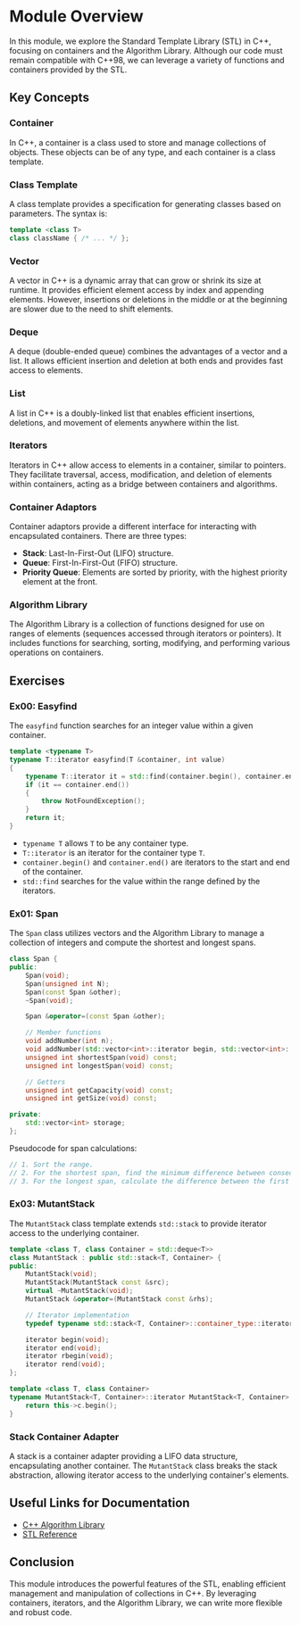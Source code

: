 # Module Overview

In this module, we explore the Standard Template Library (STL) in C++, focusing on containers and the Algorithm Library. Although our code must remain compatible with C++98, we can leverage a variety of functions and containers provided by the STL.

## Key Concepts

### Container
In C++, a container is a class used to store and manage collections of objects. These objects can be of any type, and each container is a class template.

### Class Template
A class template provides a specification for generating classes based on parameters. The syntax is:
```cpp
template <class T> 
class className { /* ... */ };
```

### Vector
A vector in C++ is a dynamic array that can grow or shrink its size at runtime. It provides efficient element access by index and appending elements. However, insertions or deletions in the middle or at the beginning are slower due to the need to shift elements.

### Deque
A deque (double-ended queue) combines the advantages of a vector and a list. It allows efficient insertion and deletion at both ends and provides fast access to elements.

### List
A list in C++ is a doubly-linked list that enables efficient insertions, deletions, and movement of elements anywhere within the list.

### Iterators
Iterators in C++ allow access to elements in a container, similar to pointers. They facilitate traversal, access, modification, and deletion of elements within containers, acting as a bridge between containers and algorithms.

### Container Adaptors
Container adaptors provide a different interface for interacting with encapsulated containers. There are three types:
- **Stack**: Last-In-First-Out (LIFO) structure.
- **Queue**: First-In-First-Out (FIFO) structure.
- **Priority Queue**: Elements are sorted by priority, with the highest priority element at the front.

### Algorithm Library
The Algorithm Library is a collection of functions designed for use on ranges of elements (sequences accessed through iterators or pointers). It includes functions for searching, sorting, modifying, and performing various operations on containers.

## Exercises

### Ex00: Easyfind

The `easyfind` function searches for an integer value within a given container.

```cpp
template <typename T>
typename T::iterator easyfind(T &container, int value)
{
    typename T::iterator it = std::find(container.begin(), container.end(), value);
    if (it == container.end())
    {
        throw NotFoundException();
    }
    return it;
}
```

- `typename T` allows `T` to be any container type.
- `T::iterator` is an iterator for the container type `T`.
- `container.begin()` and `container.end()` are iterators to the start and end of the container.
- `std::find` searches for the value within the range defined by the iterators.

### Ex01: Span

The `Span` class utilizes vectors and the Algorithm Library to manage a collection of integers and compute the shortest and longest spans.

```cpp
class Span {
public:
    Span(void);
    Span(unsigned int N);
    Span(const Span &other);
    ~Span(void);

    Span &operator=(const Span &other);

    // Member functions
    void addNumber(int n);
    void addNumber(std::vector<int>::iterator begin, std::vector<int>::iterator end);
    unsigned int shortestSpan(void) const;
    unsigned int longestSpan(void) const;

    // Getters
    unsigned int getCapacity(void) const;
    unsigned int getSize(void) const;

private:
    std::vector<int> storage;
};
```

Pseudocode for span calculations:
```cpp
// 1. Sort the range.
// 2. For the shortest span, find the minimum difference between consecutive elements.
// 3. For the longest span, calculate the difference between the first and last elements.
```

### Ex03: MutantStack

The `MutantStack` class template extends `std::stack` to provide iterator access to the underlying container.

```cpp
template <class T, class Container = std::deque<T>>
class MutantStack : public std::stack<T, Container> {
public:
    MutantStack(void);
    MutantStack(MutantStack const &src);
    virtual ~MutantStack(void);
    MutantStack &operator=(MutantStack const &rhs);

    // Iterator implementation
    typedef typename std::stack<T, Container>::container_type::iterator iterator;

    iterator begin(void);
    iterator end(void);
    iterator rbegin(void);
    iterator rend(void);
};

template <class T, class Container>
typename MutantStack<T, Container>::iterator MutantStack<T, Container>::begin() {
    return this->c.begin();
}
```

### Stack Container Adapter

A stack is a container adapter providing a LIFO data structure, encapsulating another container. The `MutantStack` class breaks the stack abstraction, allowing iterator access to the underlying container's elements.

## Useful Links for Documentation

- [C++ Algorithm Library](https://cplusplus.com/reference/algorithm/)
- [STL Reference](https://cplusplus.com/reference/stl/)

## Conclusion

This module introduces the powerful features of the STL, enabling efficient management and manipulation of collections in C++. By leveraging containers, iterators, and the Algorithm Library, we can write more flexible and robust code.